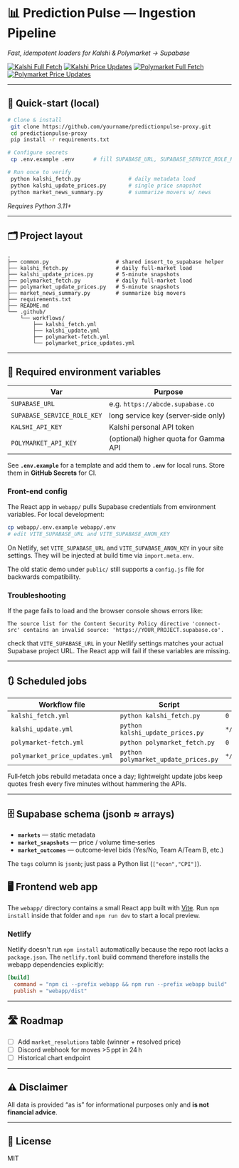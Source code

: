 # 📊 Prediction Pulse — Ingestion Pipeline

*Fast, idempotent loaders for Kalshi & Polymarket → Supabase*

[![Kalshi Full Fetch](https://github.com/yourname/predictionpulse-proxy/actions/workflows/kalshi_fetch.yml/badge.svg)](https://github.com/yourname/predictionpulse-proxy/actions/workflows/kalshi_fetch.yml)
[![Kalshi Price Updates](https://github.com/yourname/predictionpulse-proxy/actions/workflows/kalshi_update.yml/badge.svg)](https://github.com/yourname/predictionpulse-proxy/actions/workflows/kalshi_update.yml)
[![Polymarket Full Fetch](https://github.com/yourname/predictionpulse-proxy/actions/workflows/polymarket-fetch.yml/badge.svg)](https://github.com/yourname/predictionpulse-proxy/actions/workflows/polymarket-fetch.yml)
[![Polymarket Price Updates](https://github.com/yourname/predictionpulse-proxy/actions/workflows/polymarket_price_updates.yml/badge.svg)](https://github.com/yourname/predictionpulse-proxy/actions/workflows/polymarket_price_updates.yml)

---

## 🚀 Quick‑start (local)

```bash
# Clone & install
 git clone https://github.com/yourname/predictionpulse-proxy.git
 cd predictionpulse-proxy
 pip install -r requirements.txt

# Configure secrets
 cp .env.example .env      # fill SUPABASE_URL, SUPABASE_SERVICE_ROLE_KEY, KALSHI_API_KEY, POLYMARKET_API_KEY

# Run once to verify
 python kalshi_fetch.py               # daily metadata load
 python kalshi_update_prices.py       # single price snapshot
 python market_news_summary.py        # summarize movers w/ news
```

*Requires Python 3.11+*

---

## 🗂 Project layout

```
.
├── common.py                     # shared insert_to_supabase helper
├── kalshi_fetch.py               # daily full‑market load
├── kalshi_update_prices.py       # 5‑minute snapshots
├── polymarket_fetch.py           # daily full‑market load
├── polymarket_update_prices.py   # 5‑minute snapshots
├── market_news_summary.py        # summarize big movers
├── requirements.txt
├── README.md
└── .github/
    └── workflows/
        ├── kalshi_fetch.yml
        ├── kalshi_update.yml
        ├── polymarket-fetch.yml
        └── polymarket_price_updates.yml
```

---

## 🔑 Required environment variables

| Var                         | Purpose                               |
| --------------------------- | ------------------------------------- |
| `SUPABASE_URL`              | e.g. `https://abcde.supabase.co`      |
| `SUPABASE_SERVICE_ROLE_KEY` | long service key (server‑side only)   |
| `KALSHI_API_KEY`            | Kalshi personal API token             |
| `POLYMARKET_API_KEY`        | (optional) higher quota for Gamma API |

See **`.env.example`** for a template and add them to **`.env`** for local runs. Store them in **GitHub Secrets** for CI.

### Front-end config

The React app in `webapp/` pulls Supabase credentials from environment
variables. For local development:

```bash
cp webapp/.env.example webapp/.env
# edit VITE_SUPABASE_URL and VITE_SUPABASE_ANON_KEY
```

On Netlify, set `VITE_SUPABASE_URL` and `VITE_SUPABASE_ANON_KEY` in your
site settings. They will be injected at build time via `import.meta.env`.

The old static demo under `public/` still supports a `config.js` file for
backwards compatibility.

### Troubleshooting

If the page fails to load and the browser console shows errors like:

```
The source list for the Content Security Policy directive 'connect-src' contains an invalid source: 'https://YOUR_PROJECT.supabase.co'.
```

check that `VITE_SUPABASE_URL` in your Netlify settings matches your actual
Supabase project URL. The React app will fail if these variables are missing.

---

## 🔃 Scheduled jobs

| Workflow file                  | Script                               | Cron          |
| ------------------------------ | ------------------------------------ | ------------- |
| `kalshi_fetch.yml`             | `python kalshi_fetch.py`             | `0 5 * * *`   |
| `kalshi_update.yml`            | `python kalshi_update_prices.py`     | `*/5 * * * *` |
| `polymarket-fetch.yml`         | `python polymarket_fetch.py`         | `0 6 * * *`   |
| `polymarket_price_updates.yml` | `python polymarket_update_prices.py` | `*/5 * * * *` |

Full‑fetch jobs rebuild metadata once a day; lightweight update jobs keep quotes fresh every five minutes without hammering the APIs.

---

## 🗄 Supabase schema (jsonb ≈ arrays)

* **`markets`** — static metadata
* **`market_snapshots`** — price / volume time‑series
* **`market_outcomes`** — outcome‑level bids (Yes/No, Team A/Team B, etc.)

The `tags` column is `jsonb`; just pass a Python list (`["econ","CPI"]`).

## 🖥 Frontend web app

The `webapp/` directory contains a small React app built with [Vite](https://vitejs.dev/).
Run `npm install` inside that folder and `npm run dev` to start a local preview.

### Netlify

Netlify doesn't run `npm install` automatically because the repo root lacks a
`package.json`. The `netlify.toml` build command therefore installs the webapp
dependencies explicitly:

```toml
[build]
  command = "npm ci --prefix webapp && npm run --prefix webapp build"
  publish = "webapp/dist"
```

---

## 🛣 Roadmap

* [ ] Add `market_resolutions` table (winner + resolved price)
* [ ] Discord webhook for moves >5 ppt in 24 h
* [ ] Historical chart endpoint

---

## ⚠️ Disclaimer

All data is provided “as is” for informational purposes only and **is not financial advice**.

---

## 📝 License

MIT
